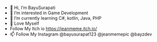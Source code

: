 - 👋 Hi, I’m BayuSurapati
- 👀 I’m interested in Game Development
- 🌱 I’m currently learning C#, kotlin, Java, PHP 
- 💞️ Love Myself
- Follow My Itch io https://jeanmeme.itch.io/
- 📫 Follow My Instagram @bayusurapat123
                          @jeanmemepic
                          @bayzdev

<!---
BayuSurapati/BayuSurapati is a ✨ special ✨ repository because its `README.md` (this file) appears on your GitHub profile.
You can click the Preview link to take a look at your changes.
--->
